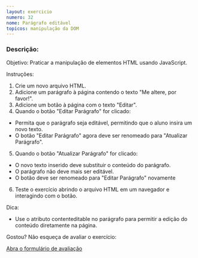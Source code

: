 ```yaml
---
layout: exercicio
numero: 32
nome: Parágrafo editável
topicos: manipulação da DOM
---
```


### Descrição:


Objetivo: Praticar a manipulação de elementos HTML usando JavaScript.

Instruções:

1. Crie um novo arquivo HTML.
2. Adicione um parágrafo à página contendo o texto "Me altere, por favor!".
3. Adicione um botão à página com o texto "Editar".
4. Quando o botão "Editar Parágrafo" for clicado:
  - Permita que o parágrafo seja editável, permitindo que o aluno insira um novo texto.
  - O botão "Editar Parágrafo" agora deve ser renomeado para "Atualizar Parágrafo".
5. Quando o botão "Atualizar Parágrafo" for clicado:
  - O novo texto inserido deve substituir o conteúdo do parágrafo.
  - O parágrafo não deve mais ser editável.
  - O botão deve ser renomeado para "Editar Parágrafo" novamente
6. Teste o exercício abrindo o arquivo HTML em um navegador e interagindo com o botão.

Dica:
 
- Use o atributo contenteditable no parágrafo para permitir a edição do conteúdo diretamente na página.
  
Gostou? Não esqueça de avaliar o exercício:

<a class="btn" href="https://forms.gle/scs1VxDDFSiMqAhe8" target="_blank"> Abra o formulário de avaliação</a>
